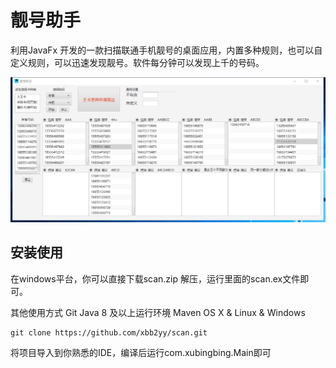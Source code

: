 # 靓号助手

利用JavaFx 开发的一款扫描联通手机靓号的桌面应用，内置多种规则，也可以自定义规则，可以迅速发现靓号。软件每分钟可以发现上千的号码。

![head](/src/main/resources/v1.0.0.png)

## 安装使用

在windows平台，你可以直接下载scan.zip
解压，运行里面的scan.ex文件即可。


其他使用方式
Git
Java 8 及以上运行环境
Maven
OS X & Linux & Windows

```
git clone https://github.com/xbb2yy/scan.git
```

将项目导入到你熟悉的IDE，编译后运行com.xubingbing.Main即可